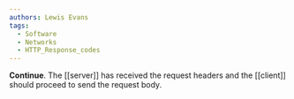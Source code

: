 ```yaml
---
authors: Lewis Evans
tags:
  - Software
  - Networks
  - HTTP_Response_codes
---
```

**Continue**. The [[server]] has received the request headers and the [[client]] should proceed to send the request body.